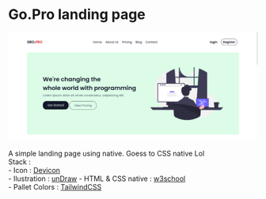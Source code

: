 # Go.Pro landing page

![An image](./intro.png)

A simple landing page using native. Goess to CSS native Lol    
Stack :     
    - Icon : [Devicon](https://devicon.dev/)    
    - Ilustration : [unDraw](https://undraw.co)
    - HTML & CSS native : [w3school](https://schools.com/)        
    - Pallet Colors : [TailwindCSS](https://tailwindcss.com/docs/customizing-colors)
